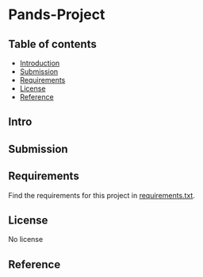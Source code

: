 # Pands-Project

## Table of contents
* [Introduction](#Intro)
* [Submission](#Submission)
* [Requirements](#Requirements)
* [License](#License)
* [Reference](#Reference)

## Intro


## Submission

## Requirements
Find the requirements for this project in [requirements.txt](requirements.txt).


## License
No license

## Reference
